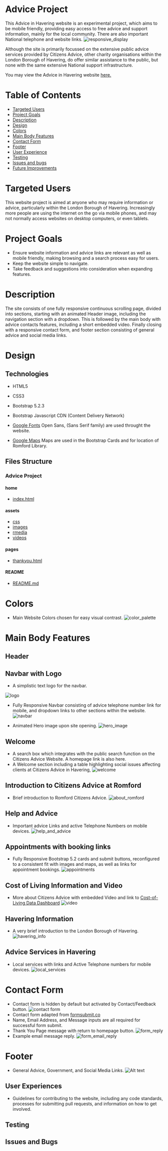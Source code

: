 # Advice Project

This Advice in Havering website is an experimental project, which aims to be mobile friendly, providing easy access to free advice and support information, mainly for the local community. There are also important National telephone and website links.
![responsive_display](assets/rmedia/am_i_responsive.png)



Although the site is primarily focussed on the extensive public advice services provided by Citizens Advice, other charity organisations within the London Borough of Havering, do offer similar assistance to the public, but none with the same extensive National support infrastructure.

You may view the Advice in Havering website 
[here.](https://roly5573.github.io/Advice-Project/)



# Table of Contents


- [Targeted Users](#targeted-users)
- [Project Goals](#project-goals) 
- [Description](#description)
- [Design](#design)
- [Colors](#colors-and-fonts)
- [Main Body Features](#main-body-features)
- [Contact Form](#contact-form)
- [Footer](#footer)
- [User Experience](#user-experience)
- [Testing](#testing)
- [Issues and bugs](#issues-and-bugs)
- [Future Improvements](#future_improvements)



# Targeted Users

This website project is aimed at anyone who may require information or advice, particularly within the London Borough of Havering. Increasingly more people are using the internet on the go via mobile phones, and may not normally access websites on desktop computers, or even tablets.   

# Project Goals
- Ensure website information and advice links are relevant as well as mobile friendly, making browsing and a search process easy for users.
- Keep the website simple to navigate.
- Take feedback and suggestions into consideration when expanding features.


# Description

The site consists of one fully responsive continuous scrolling page, divided into sections, starting with an animated Header image, including the navigation section with a dropdown. This is followed by the main body with advice contacts features, including a short embedded video. Finally closing with a responsive contact form, and footer section consisting of general advice and social media links.

# Design
## Technologies
- HTML5
- CSS3
- Bootstrap 5.2.3 
- Bootstrap Javascript CDN (Content Delivery Network) 

- [Google Fonts](https://fonts.google.com/) Open Sans, (Sans Serif family) are used throught the website.
- [Google Maps](https://www.google.com/maps) Maps are used in the Bootstrap Cards and for location of Romford Library.






## Files Structure
### Advice Project
#### home
- [index.html](https://github.com/Roly5573/Advice-Project/blob/main/index.html)
#### assets
- [css](https://github.com/Roly5573/Advice-Project/tree/main/assets/css/)
- [images](https://github.com/Roly5573/Advice-Project/tree/main/assets/images)
- [rmedia](https://github.com/Roly5573/Advice-Project/tree/main/assets/rmedia)
- [videos](https://github.com/Roly5573/Advice-Project/tree/main/assets/videos)
#### pages
- [thankyou.html](https://github.com/Roly5573/Advice-Project/blob/main/pages/thankyou.html)

#### README
- [README.md](https://github.com/Roly5573/Advice-Project/blob/main/README.md)













# Colors
- Main Website Colors chosen for easy visual contrast.
![color_palette](assets/rmedia/colorpalette.png)

# Main Body Features
## Header

## Navbar with Logo

- A simplistic text logo for the navbar.

![logo](assets/images/logo1.png)
- Fully Responsive Navbar consisting of advice telephone number link for mobile, and dropdown links to other sections within the website.
![navbar](assets/rmedia/readme_navbar.png)


- Animated Hero image upon site opening.
![hero_image](assets/rmedia/readme_hero_image.png)
## Welcome
- A search box which integrates with the public search function on the Citizens Advice Website. A homepage link is also here.
- A Welcome section including a table highlighting social issues affecting clients at Citizens Advice in Havering, 
 ![welcome](assets/rmedia/readme_welcome.png)
 ## Introduction to Citizens Advice at Romford
- Brief introduction to Romford Citizens Advice.
![about_romford](assets/rmedia/readme_about_ca_romford.png)
## Help and Advice
- Important advice Links and active Telephone Numbers on mobile devices.
![help_and_advice](assets/rmedia/readme_helpadvice.png)
## Appointments with booking links
- Fully Responsive Bootstrap 5.2 cards and submit buttons, reconfigured to a consistent fit with images and maps, as well as links for appointment bookings. 
![appointments](assets/rmedia/readme_appointments.png)
## Cost of Living Information and Video
- More about Citizens Advice with embedded Video and link to [Cost-of-Living Data Dashboard](https://public.flourish.studio/story/1634399/)
![video](assets/rmedia/readme_video.png)

## Havering Information
- A very brief introduction to the London Borough of Havering.
![havering_info](assets/rmedia/readme_havering_info.png)

## Advice Services in Havering
- Local services with links and Active Telephone numbers for mobile devices.
![local_services](assets/rmedia/readme_havering_services.png)

# Contact Form
- Contact form is hidden by default but activated by Contact/Feedback button.
![contact form](assets/rmedia/readme_contact_form.png)
- Contact form adapted from [formsubmit.co](https://formsubmit.co/)  
- Name, Email Address, and Message inputs are all required for successful form submit.
- Thank You Page message with return to homepage button. 
 ![form_reply](assets/rmedia/readme_form_reply.png)
- Example email message reply.
![form_email_reply](assets/rmedia/readme_form_email_reply.png)

# Footer
- General Advice, Government, and Social Media Links.
![Alt text](assets/rmedia/readme_footer.png)




## User Experiences

- Guidelines for contributing to the website, including any code standards, processes for submitting pull requests, and information on how to get involved.

## Testing

## Issues and Bugs


